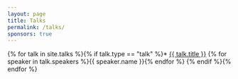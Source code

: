 ```yaml
---
layout: page
title: Talks
permalink: /talks/
sponsors: true
---
```


{% for talk in site.talks %}{% if talk.type == "talk" %}* [{{ talk.title }}]({{talk.url}}) {% for speaker in talk.speakers %}{{ speaker.name }}{% endfor %}
{% endif %}{% endfor %}

